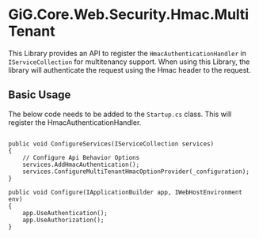 # GiG.Core.Web.Security.Hmac.MultiTenant

This Library provides an API to register the `HmacAuthenticationHandler` in `IServiceCollection` for multitenancy support. When using this Library, the library will authenticate the request using the Hmac header to the request.

## Basic Usage

The below code needs to be added to the `Startup.cs` class. This will register the HmacAuthenticationHandler.

```chsarp

public void ConfigureServices(IServiceCollection services)
{
    // Configure Api Behavior Options
    services.AddHmacAuthentication();
    services.ConfigureMultiTenantHmacOptionProvider(_configuration);
}

public void Configure(IApplicationBuilder app, IWebHostEnvironment env)
{
    app.UseAuthentication();
    app.UseAuthorization();
}

```
